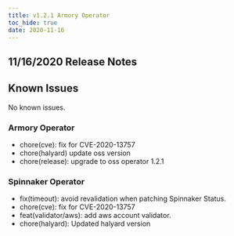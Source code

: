 ```yaml
---
title: v1.2.1 Armory Operator
toc_hide: true
date: 2020-11-16
---
```


## 11/16/2020 Release Notes

## Known Issues
No known issues.

### Armory Operator

* chore(cve): fix for CVE-2020-13757
* chore(halyard) update oss version
* chore(release): upgrade to oss operator 1.2.1

### Spinnaker Operator

* fix(timeout): avoid revalidation when patching Spinnaker Status.
* chore(cve): fix for CVE-2020-13757
* feat(validator/aws): add aws account validator.
* chore(halyard): Updated halyard version

